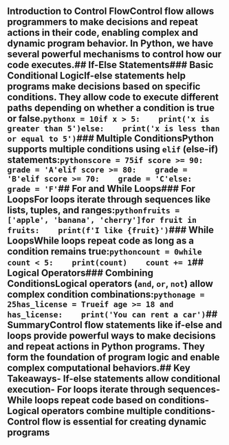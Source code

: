 ## Introduction to Control FlowControl flow allows programmers to make decisions and repeat actions in their code, enabling complex and dynamic program behavior. In Python, we have several powerful mechanisms to control how our code executes.## If-Else Statements### Basic Conditional LogicIf-else statements help programs make decisions based on specific conditions. They allow code to execute different paths depending on whether a condition is true or false.```pythonx = 10if x > 5:    print('x is greater than 5')else:    print('x is less than or equal to 5')```### Multiple ConditionsPython supports multiple conditions using `elif` (else-if) statements:```pythonscore = 75if score >= 90:    grade = 'A'elif score >= 80:    grade = 'B'elif score >= 70:    grade = 'C'else:    grade = 'F'```## For and While Loops### For LoopsFor loops iterate through sequences like lists, tuples, and ranges:```pythonfruits = ['apple', 'banana', 'cherry']for fruit in fruits:    print(f'I like {fruit}')```### While LoopsWhile loops repeat code as long as a condition remains true:```pythoncount = 0while count < 5:    print(count)    count += 1```## Logical Operators### Combining ConditionsLogical operators (`and`, `or`, `not`) allow complex condition combinations:```pythonage = 25has_license = Trueif age >= 18 and has_license:    print('You can rent a car')```## SummaryControl flow statements like if-else and loops provide powerful ways to make decisions and repeat actions in Python programs. They form the foundation of program logic and enable complex computational behaviors.## Key Takeaways- If-else statements allow conditional execution- For loops iterate through sequences- While loops repeat code based on conditions- Logical operators combine multiple conditions- Control flow is essential for creating dynamic programs
